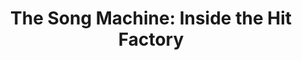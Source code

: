 ---
layout: book
title: "The Song Machine: Inside the Hit Factory"
image_path: /images/books/the-song-machine.jpg
---